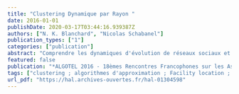 ```yaml
---
title: "Clustering Dynamique par Rayon "
date: 2016-01-01
publishDate: 2020-03-17T03:44:16.939387Z
authors: ["N. K. Blanchard", "Nicolas Schabanel"]
publication_types: ["1"]
categories: ["publication"]
abstract: "Comprendre les dynamiques d'évolution de réseaux sociaux et d'infrastructures est un problème crucial dans les domaines comme l'épidémiologie, l'urbanisme ou la marketing viral. Une quantité croissante de donnÂ´ees dynamiques sur des réseaux divers est disponible depuis plusieurs années mais les outils pour analyser ces données ne sont pas toujours adaptés. Nous proposons d'utiliser ces données dynamique pour faire des groupes d'individus de comportement similaire restant stables avec le temps. Pour cela nous introduisons une variante dynamique du problème Sum-Radii Clustering, en utilisant le formalisme du problème Dynamic Facility Location, avec la distinction que nous cherchons à minimiser le diamètre des groupes au lieu de la somme des distances au centre. Nous étudions deux adaptations naturelles d'algorithmes probabilistes utilisés pour Dynamic Facility Location (marchant respectivement dans le cas géenéeral et quand on se restreint à des espaces métriques). Dans le premier cas, l'algorithme atteint la même borne d'approximation et nous proposons une amélioration, aussi valable pour l'algorithme original (faisant passer le facteur d'approximation de O(lognT) à O(logn), où n est le nombre de clients et T la durée en nombre de pas de temps). Enfin, nous montrons que dans le cas métrique, les outils actuels ne permettent pas encore de donner un meilleur résultat, et exhibons un contre-exemple pour le deuxième algorithme, prouvant qu'il ne peut pas atteindre une approximation constante. Mots-clefs"
featured: false
publication: "*ALGOTEL 2016 - 18èmes Rencontres Francophones sur les Aspects Algorithmiques des Télécommunications*"
tags: ["clustering ; algorithmes d'approximation ; Facility location ; graphes dynamiques"]
url_pdf: "https://hal.archives-ouvertes.fr/hal-01304598"
---
```


